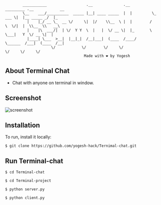             ___________                  .__              .__          _________ .__            __   
            \__    ___/__________  _____ |__| ____ _____  |  |         \_   ___ \|  |__ _____ _/  |_ 
              |    |_/ __ \_  __ \/     \|  |/    \\__  \ |  |        /    \  \/|  |  \\__  \\   __\
              |    |\  ___/|  | \/  Y Y  \  |   |  \/ __ \|  |_       \     \___|   Y  \/ __ \|  |  
              |____| \___  >__|  |__|_|  /__|___|  (____  /____/         \______  /___|  (____  /__|  
                         \/            \/        \/     \/                       \/     \/     \/      
                                        Made with ❤️ by Yogesh 


## About Terminal Chat
  - Chat with anyone on terminal in window.


## Screenshot
![screenshot](https://user-images.githubusercontent.com/83384315/206168055-d11081fe-5eeb-4d0d-880d-0631ee602f54.png)

## Installation
To run, install it locally:

```
$ git clone https://github.com/yogesh-hack/Ternimal-chat.git
```

## Run Terminal-chat

```
$ cd Terminal-chat
```
```
$ cd Terminal-project
```
```
$ python server.py
```
```
$ python client.py
```

